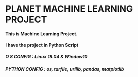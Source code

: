 PLANET MACHINE LEARNING PROJECT
===============================

#### This is Machine Learning Project.
#### I have the project in Python Script 

#####  O S   CONFIG : Linux 18.04 & Window10
##### PYTHON CONFIG : os, tarfile, urllib, pandas, matplotlib
